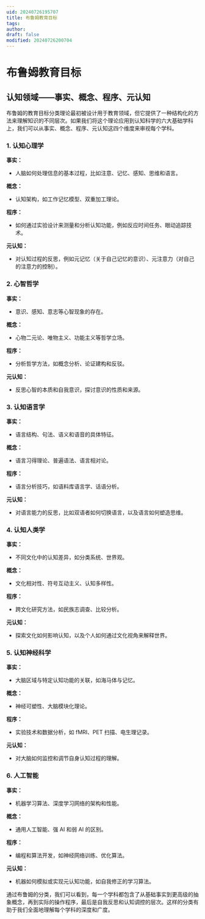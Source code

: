 ```yaml
---
uid: 20240726195707
title: 布鲁姆教育目标
tags: 
author: 
draft: false
modified: 20240726200704
---
```


# 布鲁姆教育目标

## 认知领域——事实、概念、程序、元认知

布鲁姆的教育目标分类理论最初被设计用于教育领域，但它提供了一种结构化的方法来理解知识的不同层次。如果我们将这个理论应用到认知科学的六大基础学科上，我们可以从事实、概念、程序、元认知这四个维度来审视每个学科。

### 1. 认知心理学

**事实：**
- 人脑如何处理信息的基本过程，比如注意、记忆、感知、思维和语言。

**概念：**
- 认知架构，如工作记忆模型、双重加工理论。

**程序：**
- 如何通过实验设计来测量和分析认知功能，例如反应时间任务、眼动追踪技术。

**元认知：**
- 对认知过程的反思，例如元记忆（关于自己记忆的意识）、元注意力（对自己的注意力的控制）。

### 2. 心智哲学

**事实：**
- 意识、感知、意志等心智现象的存在。

**概念：**
- 心物二元论、唯物主义、功能主义等哲学立场。

**程序：**
- 分析哲学方法，如概念分析、论证建构和反驳。

**元认知：**
- 反思心智的本质和自我意识，探讨意识的性质和来源。

### 3. 认知语言学

**事实：**
- 语言结构、句法、语义和语音的具体特征。

**概念：**
- 语言习得理论、普遍语法、语言相对论。

**程序：**
- 语言分析技巧，如语料库语言学、话语分析。

**元认知：**
- 对语言能力的反思，比如双语者如何切换语言，以及语言如何塑造思维。

### 4. 认知人类学

**事实：**
- 不同文化中的认知差异，如分类系统、世界观。

**概念：**
- 文化相对性、符号互动主义、认知多样性。

**程序：**
- 跨文化研究方法，如民族志调查、比较分析。

**元认知：**
- 探索文化如何影响认知，以及个人如何通过文化视角来解释世界。

### 5. 认知神经科学

**事实：**
- 大脑区域与特定认知功能的关联，如海马体与记忆。

**概念：**
- 神经可塑性、大脑模块化理论。

**程序：**
- 实验技术和数据分析，如 fMRI、PET 扫描、电生理记录。

**元认知：**
- 对大脑如何监控和调节自身认知过程的理解。

### 6. 人工智能

**事实：**
- 机器学习算法、深度学习网络的架构和性能。

**概念：**
- 通用人工智能、强 AI 和弱 AI 的区别。

**程序：**
- 编程和算法开发，如神经网络训练、优化算法。

**元认知：**
- 机器如何模拟或实现元认知功能，如自我修正的学习算法。

通过布鲁姆的分类，我们可以看到，每一个学科都包含了从基础事实到更高级的抽象概念，再到实际的操作程序，最后是自我反思和认知调控的层次。这样的分类有助于我们全面地理解每个学科的深度和广度。